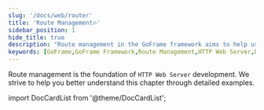 ```yaml
---
slug: '/docs/web/router'
title: 'Route Management🔥'
sidebar_position: 1
hide_title: true
description: "Route management in the GoFrame framework aims to help users gain a deeper understanding of the core concepts and application examples of route management, thereby enhancing efficiency and the quality standard of projects in Web Server development."
keywords: [GoFrame,GoFrame Framework,Route Management,HTTP Web Server,Development Efficiency,Project Quality,Example Explanation,Concept Application,Web Development,Fundamental Status]
---
```


Route management is the foundation of `HTTP Web Server` development. We strive to help you better understand this chapter through detailed examples.

import DocCardList from '@theme/DocCardList';

<DocCardList />